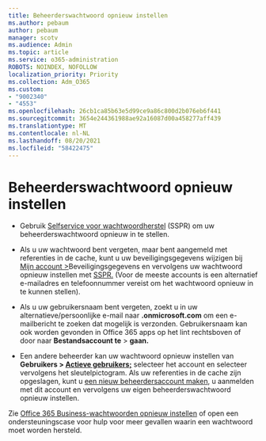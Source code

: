 ```yaml
---
title: Beheerderswachtwoord opnieuw instellen
ms.author: pebaum
author: pebaum
manager: scotv
ms.audience: Admin
ms.topic: article
ms.service: o365-administration
ROBOTS: NOINDEX, NOFOLLOW
localization_priority: Priority
ms.collection: Adm_O365
ms.custom:
- "9002340"
- "4553"
ms.openlocfilehash: 26cb1ca85b63e5d99ce9a86c800d2b076eb6f441
ms.sourcegitcommit: 3654e244361988ae92a16087d00a458277aff439
ms.translationtype: MT
ms.contentlocale: nl-NL
ms.lasthandoff: 08/20/2021
ms.locfileid: "58422475"
---
```

# <a name="admin-password-reset"></a>Beheerderswachtwoord opnieuw instellen

- Gebruik [Selfservice voor wachtwoordherstel](https://passwordreset.microsoftonline.com/) (SSPR) om uw beheerderswachtwoord opnieuw in te stellen.

- Als u uw wachtwoord bent vergeten, maar bent aangemeld met referenties in de cache, kunt u uw beveiligingsgegevens wijzigen bij [Mijn account >](https://mysignins.microsoft.com/security-info)Beveiligingsgegevens en vervolgens uw wachtwoord opnieuw instellen met [SSPR.](https://passwordreset.microsoftonline.com/) (Voor de meeste accounts is een alternatief e-mailadres en telefoonnummer vereist om het wachtwoord opnieuw in te kunnen stellen).

- Als u uw gebruikersnaam bent vergeten, zoekt u in uw alternatieve/persoonlijke e-mail naar **.onmicrosoft.com** om een e-mailbericht te zoeken dat mogelijk is verzonden.  Gebruikersnaam kan ook worden gevonden in Office 365 apps op het lint rechtsboven of door naar **Bestandsaccount te**  >  **gaan.**

- Een andere beheerder kan uw wachtwoord opnieuw instellen van **Gebruikers > [Actieve gebruikers;](https://portal.office.com/adminportal/home#/users)** selecteer het account en selecteer vervolgens het sleutelpictogram.  Als uw referenties in de cache zijn opgeslagen, kunt u [een nieuw beheerdersaccount maken](https://portal.office.com/adminportal/home#/users), u aanmelden met dit account en vervolgens uw eigen beheerderswachtwoord opnieuw instellen.

Zie [Office 365 Business-wachtwoorden opnieuw instellen](https://docs.microsoft.com/microsoft-365/admin/add-users/reset-passwords) of open een ondersteuningscase voor hulp voor meer gevallen waarin een wachtwoord moet worden hersteld.
